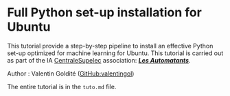 # Full Python set-up installation for Ubuntu

This tutorial provide a step-by-step pipeline to install an effective Python set-up optimized for machine learning for Ubuntu. This tutorial is carried out as part of the IA [CentraleSupelec](https://www.centralesupelec.fr/) association: [***Les Automatants***](https://automatants.cs-campus.fr/).

Author : Valentin Goldité ([GitHub:valentingol](https://github.com/))

The entire tutorial is in the `tuto.md` file.
